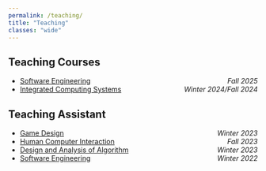 ```yaml
---
permalink: /teaching/
title: "Teaching"
classes: "wide"
---
```


## Teaching Courses

- <a href="">Software Engineering</a> <span style="float:right;"> *Fall 2025* </span>
- <a href="">Integrated Computing Systems</a> <span style="float:right;"> *Winter 2024/Fall 2024* </span>

## Teaching Assistant

- <a href="">Game Design</a> <span style="float:right;"> *Winter 2023* </span>
- <a href="">Human Computer Interaction</a> <span style="float:right;"> *Fall 2023* </span>
- <a href="">Design and Analysis of Algorithm</a> <span style="float:right;"> *Winter 2023* </span>
- <a href="">Software Engineering</a> <span style="float:right;"> *Winter 2022* </span>